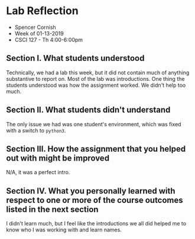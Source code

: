 # Lab Reflection

- Spencer Cornish
- Week of 01-13-2019
- CSCI 127 - Th 4:00-6:00pm

## Section I. What students understood

Technically, we had a lab this week, but it did not contain much of anything substantive to report on. Most of the lab was introductions. One thing the students understood was how the assignment worked. We didn't help too much.

## Section II. What students didn't understand

The only issue we had was one student's environment, which was fixed with a switch to `python3`.

## Section III. How the assignment that you helped out with might be improved

N/A, it was a perfect intro.

## Section IV. What you personally learned with respect to one or more of the course outcomes listed in the next section

I didn't learn much, but I feel like the introductions we all did helped me to know who I was working with and learn names.
